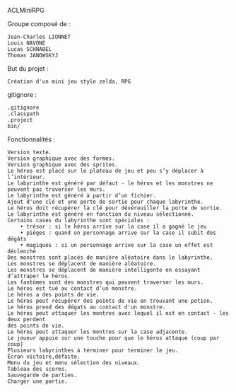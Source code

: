 
ACLMiniRPG

Groupe composé de :

    Jean-Charles LIONNET
    Louis NAVONE
    Lucas SCHNABEL
    Thomas JANOWSKYJ

But du projet :

    Création d'un mini jeu style zelda, RPG
        
gitignore : 

    .gitignore
    .classpath
    .project
    bin/

Fonctionnalités :
    
    Version texte.
    Version graphique avec des formes.
    Version graphique avec des sprites.
    Le héros est placé sur le plateau de jeu et peu s’y déplacer à l’intérieur. 
    Le labyrinthe est généré par défaut - le héros et les monstres ne peuvent pas traverser les murs.
    Le labyrinthe est généré à partir d’un fichier.
    Ajout d'une clé et une porte de sortie pour chaque labyrinthe.
    Le héros doit récupérer la clé pour dévérouiller la porte de sortie.  
    Le labyrinthe est généré en fonction du niveau sélectionné.
    Certains cases du labyrinthe sont spéciales : 
        • trésor : si le héros arrive sur la case il a gagné le jeu 
        • pièges : quand un personnage arrive sur la case il subit des dégâts  
        • magiques : si un personnage arrive sur la case un effet est déclenché  
    Des monstres sont placés de manière aléatoire dans le labyrinthe. 
    Les monstres se déplacent de manière aléatoire.
    Les monstres se déplacent de manière intelligente en essayant d’attraper le héros.
    Les fantômes sont des monstres qui peuvent traverser les murs.
    Le héros est tué au contact d’un monstre. 
    Le héros a des points de vie.
    Le héros peut récupérer des points de vie en trouvant une potion.
    Le héros prend des dégats au contact d'un monstre.
    Le héros peut attaquer les montres avec lequel il est en contact - les deux perdent
    des points de vie.
    Le héros peut attaquer les montres sur la case adjacente.
    Le joueur appuie sur une touche pour que le héros attaque (coup par coup)
    Plusieurs labyrinthes à terminer pour terminer le jeu.
    Écran victoire,défaite.
    Menu du jeu et menu sélection des niveaux.
    Tableau des scores.
    Sauvegarde de parties.
    Charger une partie.
        
